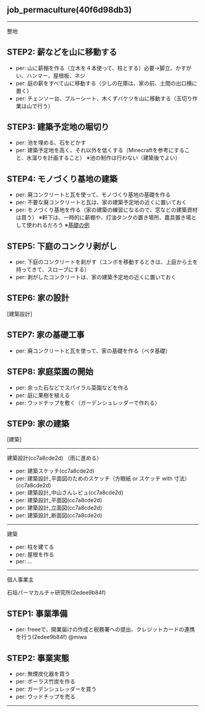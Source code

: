 job_permaculture(40f6d98db3)
---

---
整地

## STEP2: 薪などを山に移動する
- per: 山に薪棚を作る（立木を４本使って、柱とする）必要→脚立、かすがい、ハンマー、屋根板、ネジ
- per: 庭の薪をすべて山に移動する（少しの在庫は、家の前、土間の出口横に置く）
- per: チェンソー台、ブルーシート、木くずバケツを山に移動する（玉切り作業は山で行う）


## STEP3: 建築予定地の堀切り
- per: 池を埋める、石をどかす
- per: 建築予定地を高く、それ以外を低くする（Minecraftを参考にすること、水溜りを計画すること）
※池の制作は行わない（建築後でよい）

## STEP4: モノづくり基地の建築
- per: 廃コンクリートと瓦を使って、モノづくり基地の基礎を作る
- per: 不要な廃コンクリートと瓦は、家の建築予定地の近くに置いておく
- per: モノづくり基地を作る（家の建築の練習になるので、窓などの建築資材は買う）
※軒下は、一時的に薪棚や、灯油タンクの置き場所、農具置き場として使われるだろう
※[基礎の例](https://note.com/kenjiusui/n/nf8922d48a5d2)

## STEP5: 下庭のコンクリ剥がし
- per: 下庭のコンクリートを剥がす（ユンボを移動するときは、上庭から土を持ってきて、スロープにする）
- per: 剥がしたコンクリートは、家の建築予定地の近くに置いておく

## STEP6: 家の設計
[建築設計]

## STEP7: 家の基礎工事
- per: 廃コンクリートと瓦を使って、家の基礎を作る（ベタ基礎）

## STEP8: 家庭菜園の開始
- per: 余った石などでスパイラル菜園などを作る
- per: 庭に果樹を植える
- per: ウッドチップを敷く（ガーデンシュレッダーで作れる）

## STEP9: 家の建築
[建築]

---
建築設計(cc7a8cde2d)
（雨に進める）

- per: 建築スケッチ(cc7a8cde2d)
- per: 建築設計_平面図のためのスケッチ（方眼紙 or スケッチ with 寸法）(cc7a8cde2d)
- per: 建築設計_中山さんレビュ(cc7a8cde2d)
- per: 建築設計_平面図(cc7a8cde2d)
- per: 建築設計_立面図(cc7a8cde2d)
- per: 建築設計_断面図(cc7a8cde2d)

---
建築

- per: 柱を建てる
- per: 屋根を作る
- per: ...

---
個人事業主

石垣パーマカルチャ研究所(2edee9b84f)

## STEP1: 事業準備
- per: freeeで、開業届けの作成と税務署への提出、クレジットカードの連携を行う(2edee9b84f) @miwa

## STEP2: 事業実態
- per: 無煙炭化器を買う
- per: ポーラス竹炭を作る
- per: ガーデンシュレッダーを買う
- per: ウッドチップを売る

---


